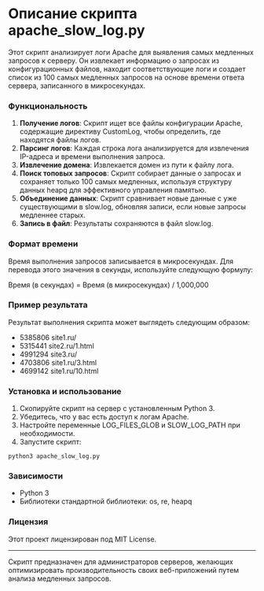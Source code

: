 #  Описание скрипта apache_slow_log.py

Этот скрипт анализирует логи Apache для выявления самых медленных запросов к серверу. Он извлекает информацию о запросах из конфигурационных файлов, находит соответствующие логи и создает список из 100 самых медленных запросов на основе времени ответа сервера, записанного в микросекундах.

### Функциональность
1. **Получение логов**: Скрипт ищет все файлы конфигурации Apache, содержащие директиву CustomLog, чтобы определить, где находятся файлы логов.
2. **Парсинг логов**: Каждая строка лога анализируется для извлечения IP-адреса и времени выполнения запроса.
3. **Извлечение домена**: Извлекается домен из пути к файлу лога.
4. **Поиск топовых запросов**: Скрипт собирает данные о запросах и сохраняет только 100 самых медленных, используя структуру данных heapq для эффективного управления памятью.
5. **Объединение данных**: Скрипт сравнивает новые данные с уже существующими в slow.log, обновляя записи, если новые запросы медленнее старых.
6. **Запись в файл**: Результаты сохраняются в файл slow.log.

### Формат времени
Время выполнения запросов записывается в микросекундах. Для перевода этого значения в секунды, используйте следующую формулу:

Время (в секундах) = Время (в микросекундах) / 1,000,000


### Пример результата
Результат выполнения скрипта может выглядеть следующим образом:
- 5385806 site1.ru/
- 5315441 site2.ru/1.html
- 4991294 site3.ru/
- 4703806 site1.ru/3.html
- 4699142 site1.ru/10.html


### Установка и использование
1. Скопируйте скрипт на сервер с установленным Python 3.
2. Убедитесь, что у вас есть доступ к логам Apache.
3. Настройте переменные LOG_FILES_GLOB и SLOW_LOG_PATH при необходимости.
4. Запустите скрипт:
   
`python3 apache_slow_log.py`
   

### Зависимости
- Python 3
- Библиотеки стандартной библиотеки: os, re, heapq

### Лицензия
Этот проект лицензирован под MIT License. 

---

Скрипт предназначен для администраторов серверов, желающих оптимизировать производительность своих веб-приложений путем анализа медленных запросов.
